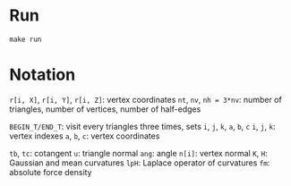 # Run

	make run

# Notation

`r[i, X]`, `r[i, Y]`, `r[i, Z]`: vertex coordinates
`nt`, `nv`, `nh = 3*nv`: number of triangles, number of vertices, number of half-edges

`BEGIN_T/END_T`: visit every triangles three times, sets `i`, `j`, `k`, `a`, `b`, `c`
`i`, `j`, `k`: vertex indexes
`a`, `b`, `c`: vertex coordinates

`tb`, `tc`: cotangent
`u`: triangle normal
`ang`: angle
`n[i]`: vertex normal
`K`, `H`: Gaussian and mean curvatures
`lpH`: Laplace operator of curvatures
`fm`: absolute force density
